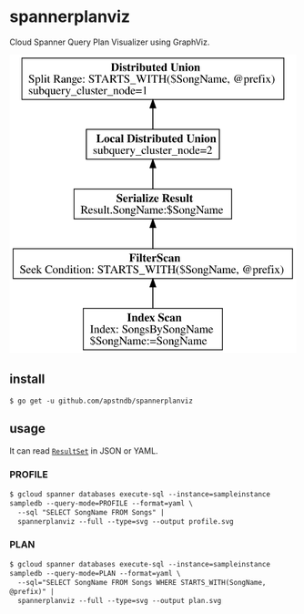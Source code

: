 # spannerplanviz

Cloud Spanner Query Plan Visualizer using GraphViz.

![query plan](docs/param.svg)

## install

```
$ go get -u github.com/apstndb/spannerplanviz
```

## usage

It can read [`ResultSet`](https://cloud.google.com/spanner/docs/reference/rest/v1/ResultSet?hl=en) in JSON or YAML.

### PROFILE

```
$ gcloud spanner databases execute-sql --instance=sampleinstance sampledb --query-mode=PROFILE --format=yaml \
  --sql "SELECT SongName FROM Songs" |
  spannerplanviz --full --type=svg --output profile.svg
```
### PLAN
```
$ gcloud spanner databases execute-sql --instance=sampleinstance sampledb --query-mode=PLAN --format=yaml \
  --sql="SELECT SongName FROM Songs WHERE STARTS_WITH(SongName, @prefix)" |
  spannerplanviz --full --type=svg --output plan.svg
```